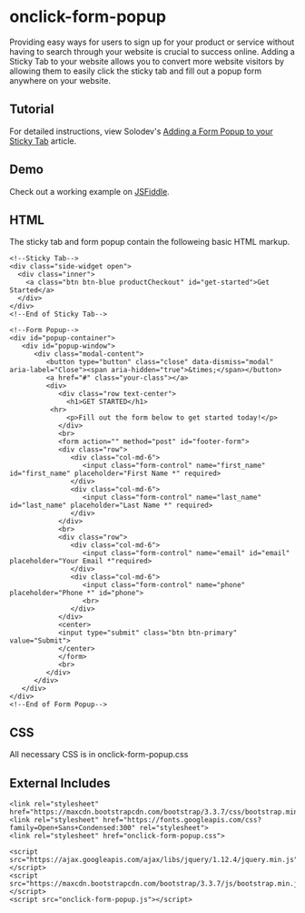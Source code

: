 # onclick-form-popup
Providing easy ways for users to sign up for your product or service without having to search through your website is crucial to success online. Adding a Sticky Tab to your website allows you to convert more website visitors by allowing them to easily click the sticky tab and fill out a popup form anywhere on your website.

## Tutorial

For detailed instructions, view Solodev's [Adding a Form Popup to your Sticky Tab](https://www.solodev.com/blog/web-design/forms/adding-a-form-popup-to-your-sticky-tab.stml) article.

## Demo

Check out a working example on [JSFiddle](https://jsfiddle.net/solodev/kbbza8nq/).

## HTML

The sticky tab and form popup contain the followeing basic HTML markup.
```
<!--Sticky Tab-->
<div class="side-widget open">
  <div class="inner">
    <a class="btn btn-blue productCheckout" id="get-started">Get Started</a>
  </div>
</div>
<!--End of Sticky Tab-->

<!--Form Popup-->
<div id="popup-container">
   <div id="popup-window">
      <div class="modal-content">
         <button type="button" class="close" data-dismiss="modal" aria-label="Close"><span aria-hidden="true">&times;</span></button>  
         <a href="#" class="your-class"></a>
         <div>
            <div class="row text-center">
              <h1>GET STARTED</h1>
          <hr>
              <p>Fill out the form below to get started today!</p>
            </div>
            <br>
            <form action="" method="post" id="footer-form">
            <div class="row">
               <div class="col-md-6">
                  <input class="form-control" name="first_name" id="first_name" placeholder="First Name *" required>
               </div>
               <div class="col-md-6">
                  <input class="form-control" name="last_name" id="last_name" placeholder="Last Name *" required>
               </div>
            </div>
            <br>
            <div class="row">
               <div class="col-md-6">
                  <input class="form-control" name="email" id="email" placeholder="Your Email *"required>
               </div>
               <div class="col-md-6">
                  <input class="form-control" name="phone" placeholder="Phone *" id="phone">
                  <br>
               </div>
            </div>
            <center>
            <input type="submit" class="btn btn-primary" value="Submit">
            </center>
            </form>
            <br>
         </div>
      </div>
   </div>
</div>
<!--End of Form Popup-->
```

## CSS

All necessary CSS is in onclick-form-popup.css

## External Includes
```
<link rel="stylesheet" href="https://maxcdn.bootstrapcdn.com/bootstrap/3.3.7/css/bootstrap.min.css">
<link rel="stylesheet" href="https://fonts.googleapis.com/css?family=Open+Sans+Condensed:300" rel="stylesheet">
<link rel="stylesheet" href="onclick-form-popup.css">

<script src="https://ajax.googleapis.com/ajax/libs/jquery/1.12.4/jquery.min.js"></script>
<script src="https://maxcdn.bootstrapcdn.com/bootstrap/3.3.7/js/bootstrap.min.js"></script>
<script src="onclick-form-popup.js"></script>
```
